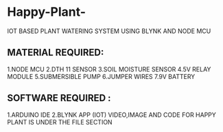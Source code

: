 # Happy-Plant-
IOT BASED PLANT WATERING SYSTEM USING BLYNK AND NODE MCU 
## MATERIAL REQUIRED:
1.NODE MCU 
2.DTH 11 SENSOR 
3.SOIL MOISTURE SENSOR 
4.5V RELAY MODULE 
5.SUBMERSIBLE PUMP
6.JUMPER  WIRES 
7.9V BATTERY 
## SOFTWARE REQUIRED :
1.ARDUINO IDE 
2.BLYNK APP (IOT)
VIDEO,IMAGE AND CODE FOR HAPPY PLANT IS  UNDER THE FILE SECTION 



